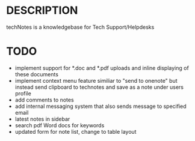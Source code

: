 # DESCRIPTION

techNotes is a knowledgebase for Tech Support/Helpdesks

# TODO

* implement support for *.doc and *.pdf uploads and inline displaying of these documents
* implement context menu feature similiar to "send to onenote" but instead send clipboard to technotes and save as a note under users profile
* add comments to notes
* add internal messaging system that also sends message to specified email
* latest notes in sidebar
* search pdf Word docs for keywords
* updated form for note list, change to table layout

